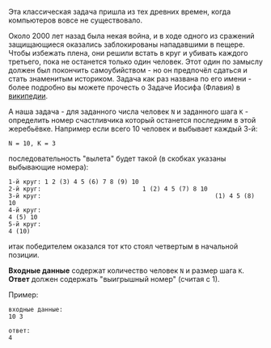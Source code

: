 <!-- #Задача Иосифа -->
Эта классическая задача пришла из тех древних времен, когда компьютеров вовсе не существовало.

Около 2000 лет назад была некая война, и в ходе одного из сражений защищающиеся оказались заблокированы нападавшими
в пещере. Чтобы избежать плена, они решили встать в круг и убивать каждого третьего, пока не останется только один человек.
Этот один по замыслу должен был покончить самоубийством - но он предпочёл сдаться и стать знаменитым историком.
Задача как раз названа по его имени - более подробно вы можете прочесть о Задаче Иосифа (Флавия) в [википедии](http://en.wikipedia.org/wiki/Josephus_problem).

А наша задача - для заданного числа человек `N` и заданного шага `K` - определить номер счастливчика который останется
последним в этой жеребьёвке. Например если всего 10 человек и выбывает каждый 3-й:

    N = 10, K = 3
	
последовательность "вылета" будет такой (в скобках указаны выбывающие номера):

    1-й круг: 1 2 (3) 4 5 (6) 7 8 (9) 10
    2-й круг:                            1 (2) 4 5 (7) 8 10
    3-й круг:                                                (1) 4 5 (8) 10
    4-й круг:                                                               4 (5) 10
    5-й круг:                                                                        4 (10)

итак победителем оказался тот кто стоял четвертым в начальной позиции.

**Входные данные** содержат количество человек `N` и размер шага `K`.  
**Ответ** должен содержать "выигрышный номер" (считая с 1).

Пример:

    входные данные:
    10 3
    
    ответ:
    4
